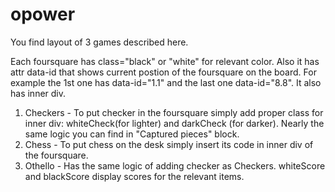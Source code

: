 opower
======
You find layout of 3 games described here.

Each foursquare has class="black" or "white" for relevant color. Also it has attr data-id that shows current postion of the foursquare on the board. For example the 1st one has data-id="1.1" and the last one data-id="8.8". It also has inner div. 
1. Checkers - 
To put checker in the foursquare simply add proper class for inner div: whiteCheck(for lighter) and darkCheck (for darker).
Nearly the same logic you can find in "Captured pieces" block.
2. Chess -
To put chess on the desk simply insert its code in inner div of the foursquare.
3. Othello -
Has the same logic of adding checker as Checkers.
whiteScore and blackScore display scores for the relevant items.
